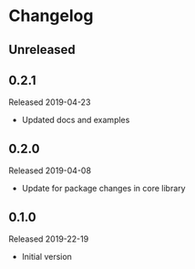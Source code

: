 # Changelog

## Unreleased

## 0.2.1
Released 2019-04-23

- Updated docs and examples

## 0.2.0
Released 2019-04-08

- Update for package changes in core library

## 0.1.0
Released 2019-22-19

- Initial version
